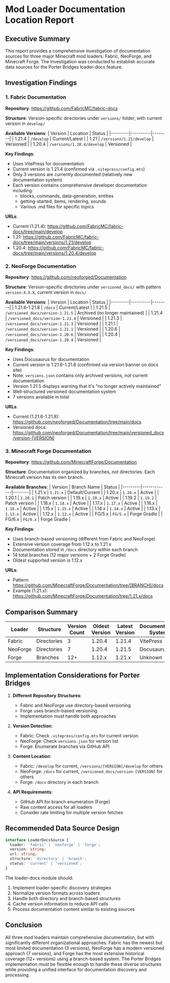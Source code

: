 # Mod Loader Documentation Location Report

## Executive Summary

This report provides a comprehensive investigation of documentation sources for three major Minecraft mod loaders: Fabric, NeoForge, and Minecraft Forge. The investigation was conducted to establish accurate data sources for the Porter Bridges loader-docs feature.

## Investigation Findings

### 1. Fabric Documentation

**Repository**: https://github.com/FabricMC/fabric-docs

**Structure**: Version-specific directories under `versions/` folder, with current version in `develop/`

**Available Versions**:
| Version | Location | Status |
|---------|----------|--------|
| 1.21.4 | `/develop` | Current/Latest |
| 1.21 | `/versions/1.21/develop` | Versioned |
| 1.20.4 | `/versions/1.20.4/develop` | Versioned |

**Key Findings**:
- Uses VitePress for documentation
- Current version is 1.21.4 (confirmed via `.vitepress/config.mts`)
- Only 3 versions are currently documented (relatively new documentation system)
- Each version contains comprehensive developer documentation including:
  - blocks, commands, data-generation, entities
  - getting-started, items, rendering, sounds
  - Various .md files for specific topics

**URLs**:
- Current (1.21.4): https://github.com/FabricMC/fabric-docs/tree/main/develop
- 1.21: https://github.com/FabricMC/fabric-docs/tree/main/versions/1.21/develop
- 1.20.4: https://github.com/FabricMC/fabric-docs/tree/main/versions/1.20.4/develop

### 2. NeoForge Documentation

**Repository**: https://github.com/neoforged/Documentation

**Structure**: Version-specific directories under `versioned_docs/` with pattern `version-X.X.X`, current version in `docs/`

**Available Versions**:
| Version | Location | Status |
|---------|----------|--------|
| 1.21.6-1.21.8 | `/docs` | Current/Latest |
| 1.21.5 | `/versioned_docs/version-1.21.5` | Archived (no longer maintained) |
| 1.21.4 | `/versioned_docs/version-1.21.4` | Versioned |
| 1.21.3 | `/versioned_docs/version-1.21.3` | Versioned |
| 1.21.1 | `/versioned_docs/version-1.21.1` | Versioned |
| 1.20.6 | `/versioned_docs/version-1.20.6` | Versioned |
| 1.20.4 | `/versioned_docs/version-1.20.4` | Versioned |

**Key Findings**:
- Uses Docusaurus for documentation
- Current version is 1.21.6-1.21.8 (confirmed via version banner on docs site)
- Note: `versions.json` contains only archived versions, not current documentation
- Version 1.21.5 displays warning that it's "no longer actively maintained"
- Well-structured versioned documentation system
- 7 versions available in total

**URLs**:
- Current (1.21.6-1.21.8): https://github.com/neoforged/Documentation/tree/main/docs
- Versioned docs: https://github.com/neoforged/Documentation/tree/main/versioned_docs/version-[VERSION]

### 3. Minecraft Forge Documentation

**Repository**: https://github.com/MinecraftForge/Documentation

**Structure**: Documentation organized by branches, not directories. Each Minecraft version has its own branch.

**Available Branches**:
| Version | Branch Name | Status |
|---------|-------------|--------|
| 1.21.x | `1.21.x` | Default/Current |
| 1.20.x | `1.20.x` | Active |
| 1.20.1 | `1.20.1` | Patch version |
| 1.19.x | `1.19.x` | Active |
| 1.19.2 | `1.19.2` | Patch version |
| 1.18.x | `1.18.x` | Active |
| 1.17.x | `1.17.x` | Active |
| 1.16.x | `1.16.x` | Active |
| 1.15.x | `1.15.x` | Active |
| 1.14.x | `1.14.x` | Active |
| 1.13.x | `1.13.x` | Active |
| 1.12.x | `1.12.x` | Active |
| FG/5.x | `FG/5.x` | Forge Gradle |
| FG/6.x | `FG/6.x` | Forge Gradle |

**Key Findings**:
- Uses branch-based versioning (different from Fabric and NeoForge)
- Extensive version coverage from 1.12.x to 1.21.x
- Documentation stored in `/docs` directory within each branch
- 14 total branches (12 major versions + 2 Forge Gradle)
- Oldest supported version is 1.12.x

**URLs**:
- Pattern: https://github.com/MinecraftForge/Documentation/tree/[BRANCH]/docs
- Example (1.21.x): https://github.com/MinecraftForge/Documentation/tree/1.21.x/docs

## Comparison Summary

| Loader | Structure | Version Count | Oldest Version | Latest Version | Documentation System |
|--------|-----------|---------------|----------------|----------------|---------------------|
| Fabric | Directories | 3 | 1.20.4 | 1.21.4 | VitePress |
| NeoForge | Directories | 7 | 1.20.4 | 1.21.5 | Docusaurus |
| Forge | Branches | 12+ | 1.12.x | 1.21.x | Unknown |

## Implementation Considerations for Porter Bridges

1. **Different Repository Structures**: 
   - Fabric and NeoForge use directory-based versioning
   - Forge uses branch-based versioning
   - Implementation must handle both approaches

2. **Version Detection**:
   - Fabric: Check `.vitepress/config.mts` for current version
   - NeoForge: Check `versions.json` for version list
   - Forge: Enumerate branches via GitHub API

3. **Content Location**:
   - Fabric: `/develop` for current, `/versions/[VERSION]/develop` for others
   - NeoForge: `/docs` for current, `/versioned_docs/version-[VERSION]` for others
   - Forge: `/docs` directory in each branch

4. **API Requirements**:
   - GitHub API for branch enumeration (Forge)
   - Raw content access for all loaders
   - Consider rate limiting for multiple version fetches

## Recommended Data Source Design

```typescript
interface LoaderDocsSource {
  loader: 'fabric' | 'neoforge' | 'forge';
  version: string;
  url: string;
  structure: 'directory' | 'branch';
  status: 'current' | 'versioned';
}
```

The loader-docs module should:
1. Implement loader-specific discovery strategies
2. Normalize version formats across loaders
3. Handle both directory and branch-based structures
4. Cache version information to reduce API calls
5. Process documentation content similar to existing sources

## Conclusion

All three mod loaders maintain comprehensive documentation, but with significantly different organizational approaches. Fabric has the newest but most limited documentation (3 versions), NeoForge has a modern versioned approach (7 versions), and Forge has the most extensive historical coverage (12+ versions) using a branch-based system. The Porter Bridges implementation must be flexible enough to handle these diverse structures while providing a unified interface for documentation discovery and processing.